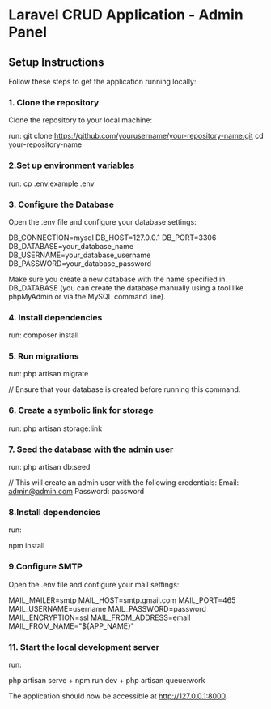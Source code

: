 # Laravel CRUD Application - Admin Panel

## Setup Instructions

Follow these steps to get the application running locally:

### 1. Clone the repository

Clone the repository to your local machine:

run:
git clone https://github.com/yourusername/your-repository-name.git
cd your-repository-name

### 2.Set up environment variables
run:
cp .env.example .env

### 3. Configure the Database
Open the .env file and configure your database settings:

DB_CONNECTION=mysql
DB_HOST=127.0.0.1
DB_PORT=3306
DB_DATABASE=your_database_name
DB_USERNAME=your_database_username
DB_PASSWORD=your_database_password

Make sure you create a new database with the name specified in DB_DATABASE (you can create the database manually using a tool like phpMyAdmin or via the MySQL command line).

### 4. Install dependencies
run:
composer install

### 5. Run migrations
run:
php artisan migrate

// Ensure that your database is created before running this command.

### 6. Create a symbolic link for storage
run:
php artisan storage:link

### 7. Seed the database with the admin user
run:
php artisan db:seed

// This will create an admin user with the following credentials:
Email: admin@admin.com
Password: password

### 8.Install dependencies
run:

npm install

### 9.Configure SMTP

Open the .env file and configure your mail settings:

MAIL_MAILER=smtp
MAIL_HOST=smtp.gmail.com
MAIL_PORT=465
MAIL_USERNAME=username
MAIL_PASSWORD=password
MAIL_ENCRYPTION=ssl
MAIL_FROM_ADDRESS=email
MAIL_FROM_NAME="${APP_NAME}"

### 11. Start the local development server

run:

php artisan serve
+
npm run dev
+
php artisan queue:work

The application should now be accessible at http://127.0.0.1:8000.
